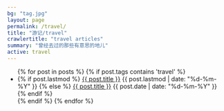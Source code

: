 ```yaml
---
bg: "tag.jpg"
layout: page
permalink: /travel/
title: "游记/travel"
crawlertitle: "travel articles"
summary: "曾经去过的那些有意思的地儿"
active: travel
---
```


<!-- {% for tag in site.tags %} -->
  <!-- {% assign t = tag | first %} -->
  <!-- {% assign posts = tag | last %} -->

  <!-- <h2 class="category-key" id="{{ t | downcase }}">{{ t | capitalize }}</h2> -->

  <ul class="year">
    {% for post in posts %}
      {% if post.tags contains 'travel' %}    
      <!-- if post.tags contains t -->
        <li>
          {% if post.lastmod %}
            <a href="{{ post.url | relative_url}}">{{ post.title }}</a>
            <span class="date">{{ post.lastmod | date: "%d-%m-%Y"  }}</span>
          {% else %}
            <a href="{{ post.url | relative_url}}">{{ post.title }}</a>
            <span class="date">{{ post.date | date: "%d-%m-%Y"  }}</span>
          {% endif %}
        </li>
      {% endif %}
    {% endfor %}
  </ul>

<!-- {% endfor %} -->
